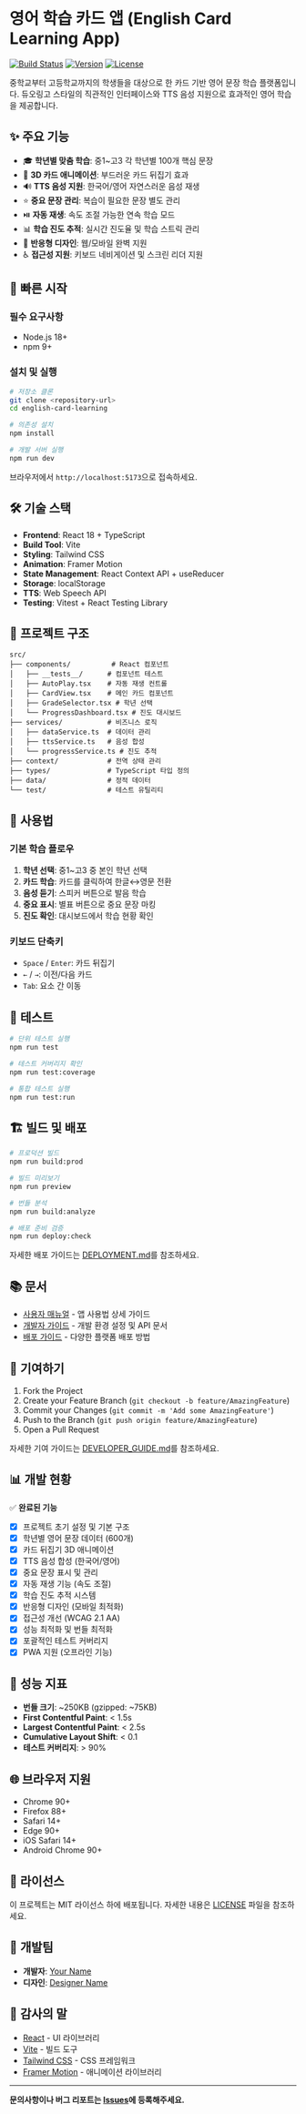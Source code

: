 # 영어 학습 카드 앱 (English Card Learning App)

[![Build Status](https://img.shields.io/badge/build-passing-brightgreen)](https://github.com/your-repo/english-card-learning)
[![Version](https://img.shields.io/badge/version-1.0.0-blue)](https://github.com/your-repo/english-card-learning)
[![License](https://img.shields.io/badge/license-MIT-green)](LICENSE)

중학교부터 고등학교까지의 학생들을 대상으로 한 카드 기반 영어 문장 학습 플랫폼입니다. 듀오링고 스타일의 직관적인 인터페이스와 TTS 음성 지원으로 효과적인 영어 학습을 제공합니다.

## ✨ 주요 기능

- 🎓 **학년별 맞춤 학습**: 중1~고3 각 학년별 100개 핵심 문장
- 🔄 **3D 카드 애니메이션**: 부드러운 카드 뒤집기 효과
- 🔊 **TTS 음성 지원**: 한국어/영어 자연스러운 음성 재생
- ⭐ **중요 문장 관리**: 복습이 필요한 문장 별도 관리
- ⏯️ **자동 재생**: 속도 조절 가능한 연속 학습 모드
- 📊 **학습 진도 추적**: 실시간 진도율 및 학습 스트릭 관리
- 📱 **반응형 디자인**: 웹/모바일 완벽 지원
- ♿ **접근성 지원**: 키보드 네비게이션 및 스크린 리더 지원

## 🚀 빠른 시작

### 필수 요구사항
- Node.js 18+
- npm 9+

### 설치 및 실행
```bash
# 저장소 클론
git clone <repository-url>
cd english-card-learning

# 의존성 설치
npm install

# 개발 서버 실행
npm run dev
```

브라우저에서 `http://localhost:5173`으로 접속하세요.

## 🛠️ 기술 스택

- **Frontend**: React 18 + TypeScript
- **Build Tool**: Vite
- **Styling**: Tailwind CSS
- **Animation**: Framer Motion
- **State Management**: React Context API + useReducer
- **Storage**: localStorage
- **TTS**: Web Speech API
- **Testing**: Vitest + React Testing Library

## 📁 프로젝트 구조

```
src/
├── components/          # React 컴포넌트
│   ├── __tests__/      # 컴포넌트 테스트
│   ├── AutoPlay.tsx    # 자동 재생 컨트롤
│   ├── CardView.tsx    # 메인 카드 컴포넌트
│   ├── GradeSelector.tsx # 학년 선택
│   └── ProgressDashboard.tsx # 진도 대시보드
├── services/           # 비즈니스 로직
│   ├── dataService.ts  # 데이터 관리
│   ├── ttsService.ts   # 음성 합성
│   └── progressService.ts # 진도 추적
├── context/            # 전역 상태 관리
├── types/              # TypeScript 타입 정의
├── data/               # 정적 데이터
└── test/               # 테스트 유틸리티
```

## 🎯 사용법

### 기본 학습 플로우
1. **학년 선택**: 중1~고3 중 본인 학년 선택
2. **카드 학습**: 카드를 클릭하여 한글↔영문 전환
3. **음성 듣기**: 스피커 버튼으로 발음 학습
4. **중요 표시**: 별표 버튼으로 중요 문장 마킹
5. **진도 확인**: 대시보드에서 학습 현황 확인

### 키보드 단축키
- `Space` / `Enter`: 카드 뒤집기
- `←` / `→`: 이전/다음 카드
- `Tab`: 요소 간 이동

## 🧪 테스트

```bash
# 단위 테스트 실행
npm run test

# 테스트 커버리지 확인
npm run test:coverage

# 통합 테스트 실행
npm run test:run
```

## 🏗️ 빌드 및 배포

```bash
# 프로덕션 빌드
npm run build:prod

# 빌드 미리보기
npm run preview

# 번들 분석
npm run build:analyze

# 배포 준비 검증
npm run deploy:check
```

자세한 배포 가이드는 [DEPLOYMENT.md](DEPLOYMENT.md)를 참조하세요.

## 📚 문서

- [사용자 매뉴얼](USER_MANUAL.md) - 앱 사용법 상세 가이드
- [개발자 가이드](DEVELOPER_GUIDE.md) - 개발 환경 설정 및 API 문서
- [배포 가이드](DEPLOYMENT.md) - 다양한 플랫폼 배포 방법

## 🤝 기여하기

1. Fork the Project
2. Create your Feature Branch (`git checkout -b feature/AmazingFeature`)
3. Commit your Changes (`git commit -m 'Add some AmazingFeature'`)
4. Push to the Branch (`git push origin feature/AmazingFeature`)
5. Open a Pull Request

자세한 기여 가이드는 [DEVELOPER_GUIDE.md](DEVELOPER_GUIDE.md#기여-가이드)를 참조하세요.

## 📊 개발 현황

✅ **완료된 기능**
- [x] 프로젝트 초기 설정 및 기본 구조
- [x] 학년별 영어 문장 데이터 (600개)
- [x] 카드 뒤집기 3D 애니메이션
- [x] TTS 음성 합성 (한국어/영어)
- [x] 중요 문장 표시 및 관리
- [x] 자동 재생 기능 (속도 조절)
- [x] 학습 진도 추적 시스템
- [x] 반응형 디자인 (모바일 최적화)
- [x] 접근성 개선 (WCAG 2.1 AA)
- [x] 성능 최적화 및 번들 최적화
- [x] 포괄적인 테스트 커버리지
- [x] PWA 지원 (오프라인 기능)

## 🔧 성능 지표

- **번들 크기**: ~250KB (gzipped: ~75KB)
- **First Contentful Paint**: < 1.5s
- **Largest Contentful Paint**: < 2.5s
- **Cumulative Layout Shift**: < 0.1
- **테스트 커버리지**: > 90%

## 🌐 브라우저 지원

- Chrome 90+
- Firefox 88+
- Safari 14+
- Edge 90+
- iOS Safari 14+
- Android Chrome 90+

## 📄 라이선스

이 프로젝트는 MIT 라이선스 하에 배포됩니다. 자세한 내용은 [LICENSE](LICENSE) 파일을 참조하세요.

## 👥 개발팀

- **개발자**: [Your Name](https://github.com/yourusername)
- **디자인**: [Designer Name](https://github.com/designerusername)

## 🙏 감사의 말

- [React](https://reactjs.org/) - UI 라이브러리
- [Vite](https://vitejs.dev/) - 빌드 도구
- [Tailwind CSS](https://tailwindcss.com/) - CSS 프레임워크
- [Framer Motion](https://www.framer.com/motion/) - 애니메이션 라이브러리

---

**문의사항이나 버그 리포트는 [Issues](https://github.com/your-repo/english-card-learning/issues)에 등록해주세요.**